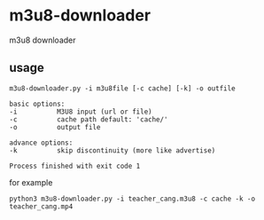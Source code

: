 # m3u8-downloader
m3u8 downloader

## usage
```shell
m3u8-downloader.py -i m3u8file [-c cache] [-k] -o outfile

basic options:
-i			M3U8 input (url or file)
-c			cache path default: 'cache/'
-o		    output file

advance options:
-k			skip discontinuity (more like advertise)

Process finished with exit code 1
```

for example

```shell
python3 m3u8-downloader.py -i teacher_cang.m3u8 -c cache -k -o teacher_cang.mp4
```
